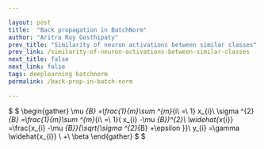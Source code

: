 ```yaml
---

layout: post
title:  "Back propagation in BatchNorm"
author: "Aritra Roy Gosthipaty"
prev_title: "Similarity of neuron activations between similar classes"
prev_link: /similarity-of-neuron-activations-between-similar-classes
next_title: false
next_link: false
tags: deeplearning batchnorm
permalink: /back-prop-in-batch-norm

---
```


$
$
\begin{gather}
\mu _{B} =\frac{1}{m}\sum ^{m}_{i\ =\ 1} x_{i}\\
\sigma ^{2}_{B} =\frac{1}{m}\sum ^{m}_{i\ =\ 1}( x_{i} -\mu _{B})^{2}\\
\widehat{x_{i}} =\frac{x_{i} -\mu _{B}}{\sqrt{\sigma ^{2}_{B} +\epsilon }}\\
y_{i} =\gamma \widehat{x_{i}} \ +\ \beta 
\end{gather}
$
$